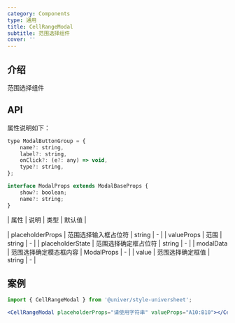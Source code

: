 ```yaml
---
category: Components
type: 通用
title: CellRangeModal
subtitle: 范围选择组件
cover: ''
---
```


## 介绍

范围选择组件

## API

属性说明如下：

```jsx
type ModalButtonGroup = {
    name?: string,
    label?: string,
    onClick?: (e?: any) => void,
    type?: string,
};

interface ModalProps extends ModalBaseProps {
    show?: boolean;
    name?: string;
}
```

| 属性 | 说明 | 类型 | 默认值 |

| placeholderProps | 范围选择输入框占位符 | string | - |
| valueProps | 范围 | string | - |
| placeholderState | 范围选择确定框占位符 | string | - |
| modalData | 范围选择确定模态框内容 | ModalProps | - |
| value | 范围选择确定框值 | string | - |

## 案例

```jsx
import { CellRangeModal } from '@univer/style-universheet';

<CellRangeModal placeholderProps="请使用字符串" valueProps="A10:B10"></CellRangeModal>;
```
